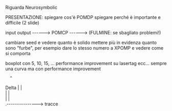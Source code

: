 Riguarda Neurosymbolic

PRESENTAZIONE:
spiegare cos'è POMDP
spiegare perché è importante e difficile (2 slide)

input         output
------> POMCP ------> (FULMINE: se sbagliato problemi!)

cambiare seed e vedere quanto è solido
mettere più in evidenza quanto sono "furbe", per esempio dare lo stesso numero a XPOMP e vedere come si comporta

boxplot con 5, 10, 15, ...
performance improvement su lasertag ecc...
sempre una curva ma con performance improvement

      ^               
Delta |          |    
      |     |         
      |  |            
      .--------------->
         tracce

